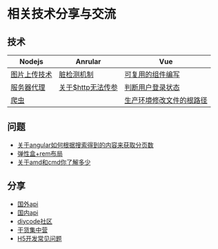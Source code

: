 # 相关技术分享与交流
## 技术
|Nodejs|Anrular|Vue|
|-|-|-|
| [图片上传技术](https://github.com/Big-xiong/nodejs_demo/issues/3) | [脏检测机制](https://github.com/Big-xiong/angular_demo/issues/2)| [可复用的组件编写]()
| [服务器代理](https://github.com/Big-xiong/nodejs_demo/issues/1) |[关于$http无法传参](https://github.com/Big-xiong/angular_demo/issues/1)|[判断用户登录状态]()|
|[爬虫](https://github.com/Big-xiong/nodejs_demo/issues/2)||[生产环境修改文件的根路径]()|
## 问题
- [关于angular如何根据搜索得到的内容来获取分页数](https://github.com/Big-xiong/angular_demo/issues/3)
- [弹性盒+rem布局](https://github.com/Big-xiong/source-problem-share/issues/1)
- [关于amd和cmd你了解多少]()
## 分享
- [国外api](https://github.com/toddmotto/public-apis)
- [国内api](https://github.com/jokermonn/-Api)
- [diycode社区](https://www.diycode.cc/api)
- [干货集中营](http://gank.io/api)
- [H5开发常见问题](http://www.open-open.com/lib/view/open1449325854077.html)

